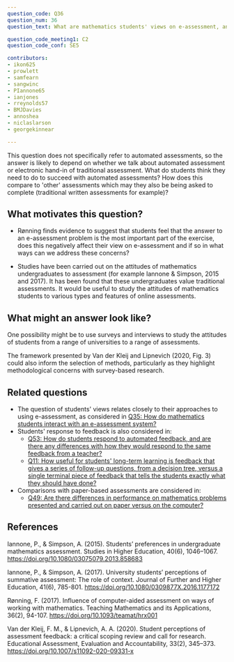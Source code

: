 ```yaml
---
question_code: Q36 
question_num: 36 
question_text: What are mathematics students' views on e-assessment, and what are their expectations from automated feedback?

question_code_meeting1: C2 
question_code_conf: SE5 

contributors: 
- ikon625
- prowlett
- samfearn
- sangwinc
- PIannone65
- ianjones
- rreynolds57
- BMJDavies
- annoshea
- niclaslarson
- georgekinnear

---
```

This question does not specifically refer to automated assessments, so the answer is likely to depend on whether we talk about automated assessment or electronic hand-in of traditional assessment. What do students think they need to do to succeed with automated assessments? How does this compare to 'other' assessments which may they also be being asked to complete (traditional written assessments for example)?

## What motivates this question?

* Rønning finds evidence to suggest that students feel that the answer to an e-assessment problem is the most important part of the exercise, does this negatively affect their view on e-assessment and if so in what ways can we address these concerns?

* Studies have been carried out on the attitudes of mathematics undergraduates to assessment (for example Iannone & Simpson, 2015 and 2017). It has been found that these undergraduates value traditional assessments. It would be useful to study the attitudes of mathematics students to various types and features of online assessments. 

## What might an answer look like?

One possibility might be to use surveys and interviews to study the attitudes of students from a range of universities to a range of assessments.

The framework presented by Van der Kleij and Lipnevich (2020, Fig. 3) could also inform the selection of methods, particularly as they highlight methodological concerns with survey-based research.

## Related questions

* The question of students' views relates closely to their approaches to using e-assessment, as considered in [Q35: How do mathematics students interact with an e-assessment system?](Q35)
* Students' response to feedback is also considered in:
  - [Q53: How do students respond to automated feedback, and are there any differences with how they would respond to the same feedback from a teacher?](Q53)
  - [Q11: How useful for students' long-term learning is feedback that gives a series of follow-up questions, from a decision tree, versus a single terminal piece of feedback that tells the students exactly what they should have done?](Q11)
* Comparisons with paper-based assessments are considered in:
  - [Q49: Are there differences in performance on mathematics problems presented and carried out on paper versus on the computer?](Q49)

## References

Iannone, P., & Simpson, A. (2015). Students’ preferences in undergraduate mathematics assessment. Studies in Higher Education, 40(6), 1046–1067. https://doi.org/10.1080/03075079.2013.858683

Iannone, P., & Simpson, A. (2017). University students’ perceptions of summative assessment: The role of context. Journal of Further and Higher Education, 41(6), 785-801. https://doi.org/10.1080/0309877X.2016.1177172

Rønning, F. (2017). Influence of computer-aided assessment on ways of working with mathematics. Teaching Mathematics and its Applications, 36(2), 94-107. https://doi.org/10.1093/teamat/hrx001

Van der Kleij, F. M., & Lipnevich, A. A. (2020). Student perceptions of assessment feedback: a critical scoping review and call for research. Educational Assessment, Evaluation and Accountability, 33(2), 345–373. https://doi.org/10.1007/s11092-020-09331-x